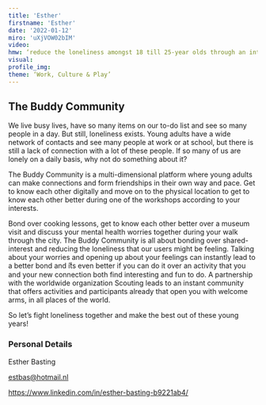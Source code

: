 ```yaml
--- 
title: 'Esther'
firstname: 'Esther'
date: '2022-01-12'
miro: 'uXjVOW02bIM'
video: 
hmw: ‘reduce the loneliness amongst 18 till 25-year olds through an interest-shared connection with others by giving them tools to create a good quality friendship more easily.’
visual: 
profile_img: 
theme: ‘Work, Culture & Play’
--- 
```


## The Buddy Community

We live busy lives, have so many items on our to-do list and see so many people in a day. But still, loneliness exists. Young adults have a wide network of contacts and see many people at work or at school, but there is still a lack of connection with a lot of these people. If so many of us are lonely on a daily basis, why not do something about it?

The Buddy Community is a multi-dimensional platform where young adults can make connections and form friendships in their own way and pace. Get to know each other digitally and move on to the physical location to get to know each other better during one of the workshops according to your interests. 

Bond over cooking lessons, get to know each other better over a museum visit and discuss your mental health worries together during your walk through the city. The Buddy Community is all about bonding over shared-interest and reducing the loneliness that our users might be feeling. Talking about your worries and opening up about your feelings can instantly lead to a better bond and itีs even better if you can do it over an activity that you and your new connection both find interesting and fun to do.
A partnership with the worldwide organization Scouting leads to an instant community that offers activities and participants already that open you with welcome arms, in all places of the world. 

So let’s fight loneliness together and make the best out of these young years!

### Personal Details

Esther Basting

[estbas@hotmail.nl](mailto:estbas@hotmail.nl)

[https://www.linkedin.com/in/esther-basting-b9221ab4/ 
](https://www.linkedin.com/in/esther-basting-b9221ab4/)